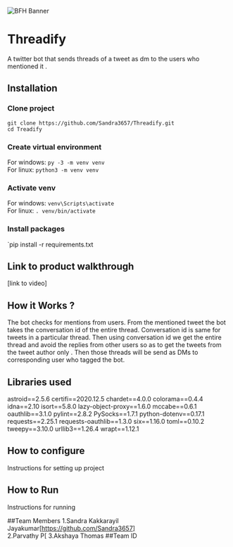 ![BFH Banner](https://trello-attachments.s3.amazonaws.com/542e9c6316504d5797afbfb9/542e9c6316504d5797afbfc1/39dee8d993841943b5723510ce663233/Frame_19.png)
# Threadify

A twitter bot that sends threads of a tweet as dm to the users who mentioned it .

## Installation

### Clone project

`git clone https://github.com/Sandra3657/Threadify.git`\
`cd Treadify`

### Create virtual environment

For windows: `py -3 -m venv venv` \
For linux: `python3 -m venv venv`

### Activate venv

For windows: `venv\Scripts\activate`\
For linux: `. venv/bin/activate`

### Install packages
`pip install -r requirements.txt

## Link to product walkthrough
[link to video]
## How it Works ?
The bot checks for mentions from users. From the mentioned tweet the bot takes the conversation id of the entire thread. Conversation id is same for tweets in a particular thread. Then using conversation id we get the entire thread and avoid the replies from other users so as to get the tweets from the tweet author only . Then those threads will be send as DMs to corresponding user who tagged the bot.
## Libraries used
astroid==2.5.6
certifi==2020.12.5
chardet==4.0.0
colorama==0.4.4
idna==2.10
isort==5.8.0
lazy-object-proxy==1.6.0
mccabe==0.6.1
oauthlib==3.1.0
pylint==2.8.2
PySocks==1.7.1
python-dotenv==0.17.1
requests==2.25.1
requests-oauthlib==1.3.0
six==1.16.0
toml==0.10.2
tweepy==3.10.0
urllib3==1.26.4
wrapt==1.12.1

## How to configure
Instructions for setting up project

## How to Run
Instructions for running

##Team Members
1.Sandra Kakkarayil Jayakumar[https://github.com/Sandra3657]  
2.Parvathy P[
3.Akshaya Thomas 
##Team ID

